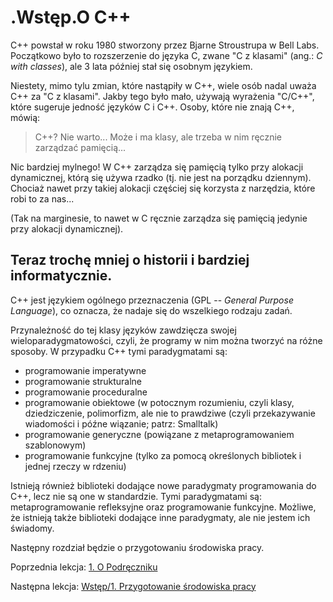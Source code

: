 # .Wstęp.O C++
C++ powstał w roku 1980 stworzony przez Bjarne Stroustrupa w Bell Labs. Początkowo było to rozszerzenie do języka C, zwane "C z klasami" (ang.: *C with classes*), ale 3 lata później stał się osobnym językiem.

Niestety, mimo tylu zmian, które nastąpiły w C++, wiele osób nadal uważa C++ za "C z klasami". Jakby tego było mało, używają wyrażenia "C/C++", które sugeruje jedność języków C i C++. Osoby, które nie znają C++, mówią:

> C++? Nie warto... Może i ma klasy, ale trzeba w nim ręcznie zarządzać pamięcią...

Nic bardziej mylnego! W C++ zarządza się pamięcią tylko przy alokacji dynamicznej, którą się używa rzadko (tj. nie jest na porządku dziennym). Chociaż nawet przy takiej alokacji częściej się korzysta z narzędzia, które robi to za nas...

(Tak na marginesie, to nawet w C ręcznie zarządza się pamięcią jedynie przy alokacji dynamicznej).
## Teraz trochę mniej o historii i bardziej informatycznie.
C++ jest językiem ogólnego przeznaczenia (GPL -- *General Purpose Language*), co oznacza, że nadaje się do wszelkiego rodzaju zadań.

Przynależność do tej klasy języków zawdzięcza swojej wieloparadygmatowości, czyli, że programy w nim można tworzyć na różne sposoby. W przypadku C++ tymi paradygmatami są:
- programowanie imperatywne
- programowanie strukturalne
- programowanie proceduralne
- programowanie obiektowe (w potocznym rozumieniu, czyli klasy, dziedziczenie, polimorfizm, ale nie to prawdziwe (czyli przekazywanie wiadomości i późne wiązanie; patrz: Smalltalk)
- programowanie generyczne (powiązane z metaprogramowaniem szablonowym)
- programowanie funkcyjne (tylko za pomocą określonych bibliotek i jednej rzeczy w rdzeniu)

Istnieją również biblioteki dodające nowe paradygmaty programowania do C++, lecz nie są one w standardzie. Tymi paradygmatami są: metaprogramowanie refleksyjne oraz programowanie funkcyjne. Możliwe, że istnieją także biblioteki dodające inne paradygmaty, ale nie jestem ich świadomy.

Następny rozdział będzie o przygotowaniu środowiska pracy.

Poprzednia lekcja: [1. O Podręczniku](https://github.com/ankiedos/Podrecznik-do-nauki-Nowoczesnego-Cpp/blob/main/MarkDown/1.%20O%20Podr%C4%99czniku.md)

Następna lekcja: [Wstęp/1. Przygotowanie środowiska pracy](https://github.com/ankiedos/Podrecznik-do-nauki-Nowoczesnego-Cpp/blob/main/MarkDown/Wst%C4%99p/1.%20Przygotowanie%20%C5%9Brodowiska%20pracy.md)
